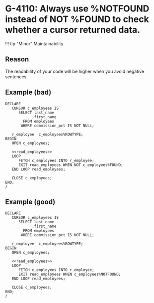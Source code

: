 # G-4110: Always use %NOTFOUND instead of NOT %FOUND to check whether a cursor returned data.

!!! tip "Minor"
    Maintainability

## Reason

The readability of your code will be higher when you avoid negative sentences.

## Example (bad)

```
DECLARE
   CURSOR c_employees IS 
      SELECT last_name
            ,first_name
        FROM employees
       WHERE commission_pct IS NOT NULL;
           
   r_employee  c_employees%ROWTYPE;
BEGIN
   OPEN c_employees;
   
   <<read_employees>>
   LOOP
      FETCH c_employees INTO r_employee;
      EXIT read_employees WHEN NOT c_employees%FOUND;
   END LOOP read_employees;
   
   CLOSE c_employees;
END;
/
```

## Example (good)

```
DECLARE
   CURSOR c_employees IS 
      SELECT last_name
            ,first_name
        FROM employees
       WHERE commission_pct IS NOT NULL;
           
   r_employee  c_employees%ROWTYPE;
BEGIN
   OPEN c_employees;
   
   <<read_employees>>
   LOOP
      FETCH c_employees INTO r_employee;
      EXIT read_employees WHEN c_employees%NOTFOUND;
   END LOOP read_employees;
   
   CLOSE c_employees;
END;
/
```